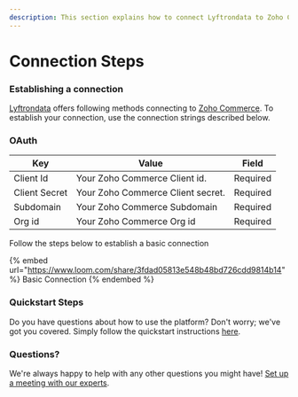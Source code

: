 ```yaml
---
description: This section explains how to connect Lyftrondata to Zoho Commerce.
---
```


# Connection Steps

### Establishing a connection

[Lyftrondata](https://www.lyftrondata.com) offers following methods connecting to [Zoho Commerce](https://www.lyftrondata.com/integration/sales-analytics/zoho-commerce/). To establish your connection, use the connection strings described below.

### OAuth

| Key           | Value                             | Field    |
| ------------- | --------------------------------- | -------- |
| Client Id     | Your Zoho Commerce Client id.     | Required |
| Client Secret | Your Zoho Commerce Client secret. | Required |
| Subdomain     | Your Zoho Commerce Subdomain      | Required |
| Org id        | Your Zoho Commerce Org id         | Required |

Follow the steps below to establish a basic connection

{% embed url="https://www.loom.com/share/3fdad05813e548b48bd726cdd9814b14" %}
Basic Connection
{% endembed %}

### Quickstart Steps

Do you have questions about how to use the platform? Don't worry; we've got you covered. Simply follow the quickstart instructions [here](./).

### Questions? <a href="#questions" id="questions"></a>

We're always happy to help with any other questions you might have! [Set up a meeting with our experts](https://www.lyftrondata.com/book-a-meeting/).

